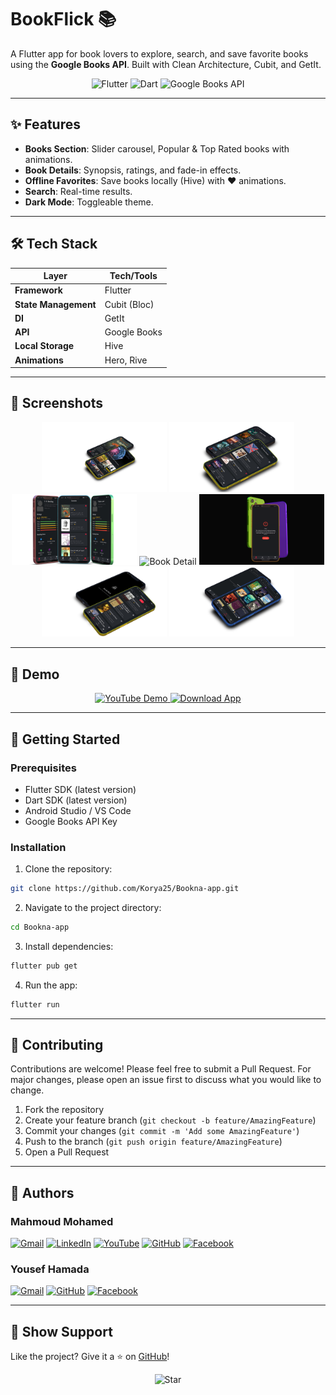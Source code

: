 # BookFlick 📚  

A Flutter app for book lovers to explore, search, and save favorite books using the **Google Books API**. Built with Clean Architecture, Cubit, and GetIt.  

<p align="center">
  <img src="https://img.icons8.com/color/96/flutter.png" alt="Flutter" width="60"/>
  <img src="https://img.icons8.com/color/96/dart.png" alt="Dart" width="60"/>
  <img src="https://img.icons8.com/color/96/google-books.png" alt="Google Books API" width="60"/>
</p>

---

## ✨ Features  
- **Books Section**: Slider carousel, Popular & Top Rated books with animations.  
- **Book Details**: Synopsis, ratings, and fade-in effects.  
- **Offline Favorites**: Save books locally (Hive) with ❤️ animations.  
- **Search**: Real-time results.  
- **Dark Mode**: Toggleable theme.  

---

## 🛠 Tech Stack  
| Layer               | Tech/Tools      |
|---------------------|-----------------|
| **Framework**       | Flutter         |
| **State Management**| Cubit (Bloc)    |
| **DI**              | GetIt           |
| **API**             | Google Books    |
| **Local Storage**   | Hive            |
| **Animations**      | Hero, Rive      |

---

## 📸 Screenshots  
<div align="center">
  <img src="https://raw.githubusercontent.com/Korya25/Bookna-app/main/assets/demo/books_and_book_detail_view.png" width="200" alt="Books & Book Detail"/>
  <img src="https://raw.githubusercontent.com/Korya25/Bookna-app/main/assets/demo/toprated_and_popular_view.png" width="200" alt="Popular & TopRated"/>
  <img src="https://raw.githubusercontent.com/Korya25/Bookna-app/main/assets/demo/author_and_favorite_view.png" width="200" alt="Author & Favorite"/>
  <img src="https://raw.githubusercontent.com/Korya25/Bookna-app/main/assets/demo/book_detail_view.png" width="200" alt="Book Detail"/>
  <img src="https://raw.githubusercontent.com/Korya25/Bookna-app/main/assets/demo/error_view.png" width="200" alt="Error"/>
  <img src="https://raw.githubusercontent.com/Korya25/Bookna-app/main/assets/demo/splash_and_category_view.png" width="200" alt="Splash & Category"/>
  <img src="https://raw.githubusercontent.com/Korya25/Bookna-app/main/assets/demo/search_view.png" width="200" alt="Search"/>
</div>

---

## 🎥 Demo  
<div align="center">
  <a href="https://youtube.com/shorts/2SgHiY1CKmE">
    <img src="https://img.shields.io/badge/YouTube-Watch%20Demo-red?logo=youtube&logoColor=white" alt="YouTube Demo"/>
  </a>
  <a href="https://drive.google.com/file/d/15L0R8HlNDeImQ3dvZmsI2rlcV0cr9BNb/view?usp=sharing">
    <img src="https://img.shields.io/badge/Google%20Drive-Download%20App-blue?logo=google-drive&logoColor=white" alt="Download App"/>
  </a>
</div>

---

## 🚀 Getting Started

### Prerequisites
- Flutter SDK (latest version)
- Dart SDK (latest version)
- Android Studio / VS Code
- Google Books API Key

### Installation
1. Clone the repository:
```bash
git clone https://github.com/Korya25/Bookna-app.git
```

2. Navigate to the project directory:
```bash
cd Bookna-app
```

3. Install dependencies:
```bash
flutter pub get
```

4. Run the app:
```bash
flutter run
```

---

## 🤝 Contributing
Contributions are welcome! Please feel free to submit a Pull Request. For major changes, please open an issue first to discuss what you would like to change.

1. Fork the repository
2. Create your feature branch (`git checkout -b feature/AmazingFeature`)
3. Commit your changes (`git commit -m 'Add some AmazingFeature'`)
4. Push to the branch (`git push origin feature/AmazingFeature`)
5. Open a Pull Request

---

## 👥 Authors  

### Mahmoud Mohamed  
[![Gmail](https://img.shields.io/badge/Gmail-D14836?logo=gmail&logoColor=white)](https://mail.google.com/mail/?view=cm&fs=1&to=mahmoudmohamed01559@gmail.com)
[![LinkedIn](https://img.shields.io/badge/LinkedIn-0077B5?logo=linkedin&logoColor=white)](https://www.linkedin.com/in/mahmoud-mohamed-5938ab28a)
[![YouTube](https://img.shields.io/badge/YouTube-FF0000?logo=youtube&logoColor=white)](https://www.youtube.com/@K_or_y)
[![GitHub](https://img.shields.io/badge/GitHub-181717?logo=github&logoColor=white)](https://github.com/Korya25)
[![Facebook](https://img.shields.io/badge/Facebook-1877F2?logo=facebook&logoColor=white)](https://www.facebook.com/share/12Gi3pNFB7n/)

### Yousef Hamada  
[![Gmail](https://img.shields.io/badge/Gmail-D14836?logo=gmail&logoColor=white)](https://mail.google.com/mail/?view=cm&fs=1&to=yosefhagag84171@gmail.com)
[![GitHub](https://img.shields.io/badge/GitHub-181717?logo=github&logoColor=white)](https://github.com/YoussefHamada-cs)
[![Facebook](https://img.shields.io/badge/Facebook-1877F2?logo=facebook&logoColor=white)](https://www.facebook.com/share/165z5EhaWA/)

---

## 🌟 Show Support  
Like the project? Give it a ⭐️ on [GitHub](https://github.com/Korya25/Bookna-app)!  

<p align="center">
  <img src="https://img.icons8.com/fluency/48/star.png" alt="Star"/>
</p>